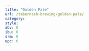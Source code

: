 ```yaml
---
title: "Golden Pale"
url: /tabernash-brewing/golden-pale/
category: 
style: 
abv: 0
ibu: 0
srm: 0
upc: 0
---
```


